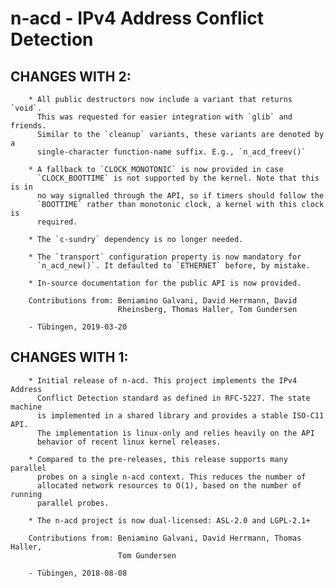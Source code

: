 # n-acd - IPv4 Address Conflict Detection

## CHANGES WITH 2:

        * All public destructors now include a variant that returns `void`.
          This was requested for easier integration with `glib` and friends.
          Similar to the `cleanup` variants, these variants are denoted by a
          single-character function-name suffix. E.g., `n_acd_freev()`

        * A fallback to `CLOCK_MONOTONIC` is now provided in case
          `CLOCK_BOOTTIME` is not supported by the kernel. Note that this is in
          no way signalled through the API, so if timers should follow the
          `BOOTTIME` rather than monotonic clock, a kernel with this clock is
          required.

        * The `c-sundry` dependency is no longer needed.

        * The `transport` configuration property is now mandatory for
          `n_acd_new()`. It defaulted to `ETHERNET` before, by mistake.

        * In-source documentation for the public API is now provided.

        Contributions from: Beniamino Galvani, David Herrmann, David
                            Rheinsberg, Thomas Haller, Tom Gundersen

        - Tübingen, 2019-03-20

## CHANGES WITH 1:

        * Initial release of n-acd. This project implements the IPv4 Address
          Conflict Detection standard as defined in RFC-5227. The state machine
          is implemented in a shared library and provides a stable ISO-C11 API.
          The implementation is linux-only and relies heavily on the API
          behavior of recent linux kernel releases.

        * Compared to the pre-releases, this release supports many parallel
          probes on a single n-acd context. This reduces the number of
          allocated network resources to O(1), based on the number of running
          parallel probes.

        * The n-acd project is now dual-licensed: ASL-2.0 and LGPL-2.1+

        Contributions from: Beniamino Galvani, David Herrmann, Thomas Haller,
                            Tom Gundersen

        - Tübingen, 2018-08-08
